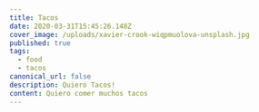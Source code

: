 ```yaml
---
title: Tacos
date: 2020-03-31T15:45:26.148Z
cover_image: /uploads/xavier-crook-wiqpmuolova-unsplash.jpg
published: true
tags:
  - food
  - tacos
canonical_url: false
description: Quiero Tacos!
content: Quiero comer muchos tacos
---
```

